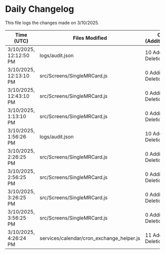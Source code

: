 # Daily Changelog

This file logs the changes made on 3/10/2025.

| Time (UTC)             | Files Modified                    | Changes (Addition/Deletion) |
|------------------------|-----------------------------------|-----------------------------|
| 3/10/2025, 12:12:50 PM | logs/audit.json | 10 Additions & 10 Deletions |
| 3/10/2025, 12:13:10 PM | src/Screens/SingleMRCard.js | 0 Additions & 1 Deletions|
| 3/10/2025, 12:43:10 PM | src/Screens/SingleMRCard.js | 0 Additions & 1 Deletions|
| 3/10/2025, 1:13:10 PM | src/Screens/SingleMRCard.js | 0 Additions & 1 Deletions|
| 3/10/2025, 1:56:26 PM | logs/audit.json | 10 Additions & 10 Deletions|
| 3/10/2025, 2:26:25 PM | src/Screens/SingleMRCard.js | 0 Additions & 1 Deletions|
| 3/10/2025, 2:56:25 PM | src/Screens/SingleMRCard.js | 0 Additions & 1 Deletions|
| 3/10/2025, 3:26:25 PM | src/Screens/SingleMRCard.js | 0 Additions & 1 Deletions|
| 3/10/2025, 3:56:25 PM | src/Screens/SingleMRCard.js | 0 Additions & 1 Deletions|
| 3/10/2025, 4:26:24 PM | services/calendar/cron_exchange_helper.js | 11 Additions & 7 Deletions|
